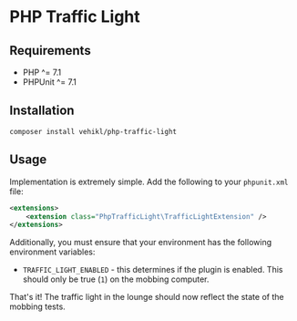 # PHP Traffic Light

## Requirements

* PHP ^= 7.1
* PHPUnit ^= 7.1

## Installation

```
composer install vehikl/php-traffic-light
```

## Usage

Implementation is extremely simple. Add the following to your `phpunit.xml` file:

```xml
<extensions>
    <extension class="PhpTrafficLight\TrafficLightExtension" />
</extensions>
```

Additionally, you must ensure that your environment has the following environment variables:
* `TRAFFIC_LIGHT_ENABLED` - this determines if the plugin is enabled. This should only be true (`1`) on the mobbing computer.

That's it! The traffic light in the lounge should now reflect the state of the mobbing tests.
